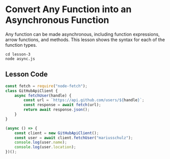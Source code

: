 # Convert Any Function into an Asynchronous Function

Any function can be made asynchronous, including function expressions, arrow functions, and methods. This lesson shows the syntax for each of the function types.

```
cd lesson-3
node async.js
```

## Lesson Code

```js
const fetch = require("node-fetch");
class GitHubApiClient {
    async fetchUser(handle) {
        const url = `https://api.github.com/users/${handle}`;
        const response = await fetch(url);
        return await response.json();
    }
}

(async () => {
    const client = new GitHubApiClient();
    const user = await client.fetchUser("mariusschulz");
    console.log(user.name);
    console.log(user.location);
})();
```
